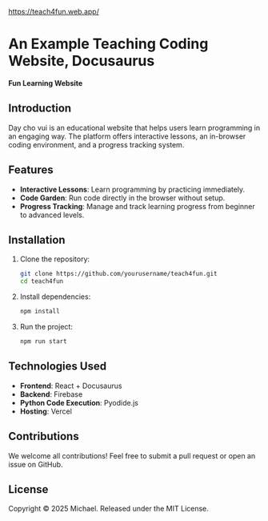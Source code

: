 https://teach4fun.web.app/

# An Example Teaching Coding Website, Docusaurus

**Fun Learning Website**

## Introduction
Dạy cho vui is an educational website that helps users learn programming in an engaging way. The platform offers interactive lessons, an in-browser coding environment, and a progress tracking system.

## Features
- **Interactive Lessons**: Learn programming by practicing immediately.
- **Code Garden**: Run code directly in the browser without setup.
- **Progress Tracking**: Manage and track learning progress from beginner to advanced levels.

## Installation

1. Clone the repository:
   ```sh
   git clone https://github.com/yourusername/teach4fun.git
   cd teach4fun
   ```

2. Install dependencies:
   ```sh
   npm install
   ```

3. Run the project:
   ```sh
   npm run start
   ```

## Technologies Used
- **Frontend**: React + Docusaurus
- **Backend**: Firebase
- **Python Code Execution**: Pyodide.js
- **Hosting**: Vercel

## Contributions
We welcome all contributions! Feel free to submit a pull request or open an issue on GitHub.

## License
Copyright © 2025 Michael. Released under the MIT License.
